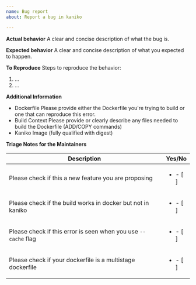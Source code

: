 ```yaml
---
name: Bug report
about: Report a bug in kaniko

---
```


**Actual behavior**
A clear and concise description of what the bug is.


**Expected behavior**
A clear and concise description of what you expected to happen.

**To Reproduce**
Steps to reproduce the behavior:
1. ...
2. ...

**Additional Information**
 - Dockerfile 
   Please provide either the Dockerfile you're trying to build or one that can reproduce this error.
 - Build Context
   Please provide or clearly describe any files needed to build the Dockerfile (ADD/COPY commands)
 - Kaniko Image (fully qualified with digest)
 
 **Triage Notes for the Maintainers**
 <!-- 🎉🎉🎉 Thank you for an opening an issue !!! 🎉🎉🎉
We are doing our best to get to this. Please help us by helping us prioritize your issue by filling the section below -->

 
 | **Description** | **Yes/No** |
 |----------------|---------------|
 | Please check if this a new feature you are proposing        | <ul><li>- [ ] </li></ul>|
 | Please check if the build works in docker but not in kaniko | <ul><li>- [ ] </li></ul>| 
 | Please check if this error is seen when you use `--cache` flag | <ul><li>- [ ] </li></ul>|
 | Please check if your dockerfile is a multistage dockerfile | <ul><li>- [ ] </li></ul>| 
 
